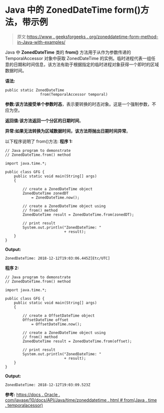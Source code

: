# Java 中的 ZonedDateTime form()方法，带示例

> 原文:[https://www . geeksforgeeks . org/zoneddatetime-form-method-in-Java-with-examples/](https://www.geeksforgeeks.org/zoneddatetime-form-method-in-java-with-examples/)

Java 中 **ZonedDateTime** 类的 **from()** 方法用于从作为参数传递的 TemporalAccessor 对象中获取 ZonedDateTime 的实例。临时进程代表一组任意的日期和时间信息，该方法有助于根据指定的临时进程对象获得一个即时的区域数据时间。

**语法:**

```
public static ZonedDateTime 
                from(TemporalAccessor temporal)

```

**参数:**该方法接受单个参数**时态**，表示要转换的时态对象。这是一个强制参数，不应为空。

**返回值:**该方法返回一个**分区的日期时间**。

**异常:**如果无法转换为区域数据时间，该方法将抛出**日期时间异常**。

以下程序说明了 from()方法:
**程序 1:**

```
// Java program to demonstrate
// ZonedDateTime.from() method

import java.time.*;

public class GFG {
    public static void main(String[] args)
    {

        // create a ZonedDateTime object
        ZonedDateTime zonedDT
            = ZonedDateTime.now();

        // create a ZonedDateTime object using
        // from() method
        ZonedDateTime result = ZonedDateTime.from(zonedDT);

        // print result
        System.out.println("ZonedDateTime: "
                           + result);
    }
}
```

**Output:**

```
ZonedDateTime: 2018-12-12T19:03:06.445Z[Etc/UTC]

```

**程序 2:**

```
// Java program to demonstrate
// ZonedDateTime.from() method

import java.time.*;

public class GFG {
    public static void main(String[] args)
    {

        // create a OffsetDateTime object
        OffsetDateTime offset
            = OffsetDateTime.now();

        // create a ZonedDateTime object using
        // from() method
        ZonedDateTime result = ZonedDateTime.from(offset);

        // print result
        System.out.println("ZonedDateTime: "
                           + result);
    }
}
```

**Output:**

```
ZonedDateTime: 2018-12-12T19:03:09.523Z

```

**参考:**
[https://docs . Oracle . com/javase/10/docs/API/Java/time/zoneddatetime . html # from(Java . time . temporalacessor)](https://docs.oracle.com/javase/10/docs/api/java/time/ZonedDateTime.html#from(java.time.temporal.TemporalAccessor))